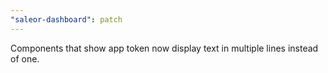 ```yaml
---
"saleor-dashboard": patch
---
```


Components that show app token now display text in multiple lines instead of one.

